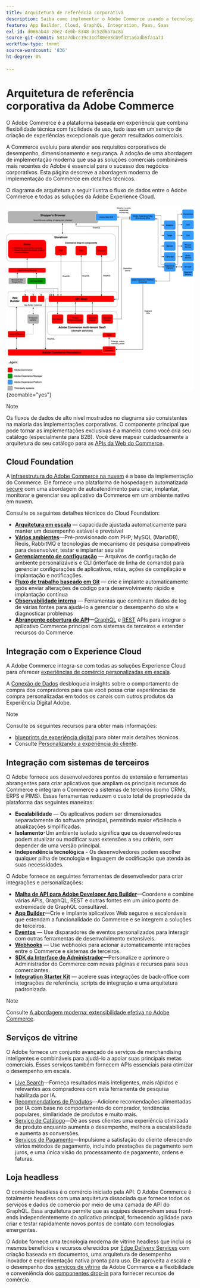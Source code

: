 ```yaml
---
title: Arquitetura de referência corporativa
description: Saiba como implementar o Adobe Commerce usando a tecnologia de comércio combinável mais recente da Adobe.
feature: App Builder, Cloud, GraphQL, Integration, Paas, Saas
exl-id: d066ab43-20e2-4e0b-8348-0c52d6a7ac8a
source-git-commit: 581a7dbcc19c31df80e03cb9f321a6adb5fa1a73
workflow-type: tm+mt
source-wordcount: '836'
ht-degree: 0%

---
```


# Arquitetura de referência corporativa da Adobe Commerce

O Adobe Commerce é a plataforma baseada em experiência que combina flexibilidade técnica com facilidade de uso, tudo isso em um serviço de criação de experiências excepcionais que geram resultados comerciais.

A Commerce evoluiu para atender aos requisitos corporativos de desempenho, dimensionamento e segurança. A adoção de uma abordagem de implementação moderna que usa as soluções comerciais combináveis mais recentes do Adobe é essencial para o sucesso dos negócios corporativos. Esta página descreve a abordagem moderna de implementação do Commerce em detalhes técnicos.

O diagrama de arquitetura a seguir ilustra o fluxo de dados entre o Adobe Commerce e todas as soluções da Adobe Experience Cloud.

![Diagrama de arquitetura mostrando como o Adobe Commerce se conecta a soluções Experience Cloud](../../assets/playbooks/commerce-architecture-v3.svg){zoomable="yes"}

>[!NOTE]
>
>Os fluxos de dados de alto nível mostrados no diagrama são consistentes na maioria das implementações corporativas. O componente principal que pode tornar as implementações exclusivas é a maneira como você cria seu catálogo (especialmente para B2B). Você deve mapear cuidadosamente a arquitetura do seu catálogo para as [APIs da Web do Commerce](https://developer.adobe.com/commerce/webapi/get-started/).

## Cloud Foundation

A [infraestrutura do Adobe Commerce na nuvem](https://experienceleague.adobe.com/en/docs/commerce-cloud-service/user-guide/overview) é a base da implementação do Commerce. Ele fornece uma plataforma de hospedagem automatizada [secure](../../security-and-compliance/shared-responsibility.md) com uma abordagem de autoatendimento para criar, implantar, monitorar e gerenciar seu aplicativo da Commerce em um ambiente nativo em nuvem.

Consulte os seguintes detalhes técnicos do Cloud Foundation:

- [**Arquitetura em escala**](https://experienceleague.adobe.com/en/docs/commerce-cloud-service/user-guide/architecture/scaled-architecture) — capacidade ajustada automaticamente para manter um desempenho estável e previsível
- [**Vários ambientes**](https://experienceleague.adobe.com/en/docs/commerce-cloud-service/user-guide/architecture/pro-architecture)—Pré-provisionado com PHP, MySQL (MariaDB), Redis, RabbitMQ e tecnologias de mecanismo de pesquisa compatíveis para desenvolver, testar e implantar seu site
- [**Gerenciamento de configuração**](https://experienceleague.adobe.com/en/docs/commerce-cloud-service/user-guide/configure/overview) — Arquivos de configuração de ambiente personalizáveis e CLI (interface de linha de comando) para gerenciar configurações de aplicativos, rotas, ações de compilação e implantação e notificações.
- [**Fluxo de trabalho baseado em Git**](https://experienceleague.adobe.com/en/docs/commerce-cloud-service/user-guide/architecture/pro-develop-deploy-workflow) — crie e implante automaticamente após enviar alterações de código para desenvolvimento rápido e implantação contínua
- [**Observabilidade interna**](https://experienceleague.adobe.com/en/docs/commerce-cloud-service/user-guide/monitor/performance) — Ferramentas que combinam dados de log de várias fontes para ajudá-lo a gerenciar o desempenho do site e diagnosticar problemas
- [**Abrangente cobertura de API**](https://developer.adobe.com/commerce/webapi/get-started/)—[GraphQL](https://developer.adobe.com/commerce/webapi/graphql/) e [REST](https://developer.adobe.com/commerce/webapi/rest) APIs para integrar o aplicativo Commerce principal com sistemas de terceiros e estender recursos do Commerce

## Integração com o Experience Cloud

A Adobe Commerce integra-se com todas as soluções Experience Cloud para oferecer [experiências de comércio personalizadas em escala](https://experienceleague.adobe.com/en/docs/commerce-admin/customers/customers-menu/personalize-scale#customers-menu).

A [Conexão de Dados](https://experienceleague.adobe.com/en/docs/commerce-merchant-services/data-connection/overview) desbloqueia insights sobre o comportamento de compra dos compradores para que você possa criar experiências de compra personalizadas em todos os canais com outros produtos da Experiência Digital Adobe.

>[!NOTE]
>
>Consulte os seguintes recursos para obter mais informações:
>
>- [blueprints de experiência digital](https://experienceleague.adobe.com/en/docs/blueprints-learn/architecture/overview) para obter mais detalhes técnicos.
>- Consulte [Personalizando a experiência do cliente](https://experienceleague.adobe.com/en/docs/events/the-skill-exchange-recordings/commerce/aug2024/personalization).


## Integração com sistemas de terceiros

O Adobe fornece aos desenvolvedores pontos de extensão e ferramentas abrangentes para criar aplicativos que ampliam os principais recursos do Commerce e integram o Commerce a sistemas de terceiros (como CRMs, ERPS e PIMS). Essas ferramentas reduzem o custo total de propriedade da plataforma das seguintes maneiras:

- **Escalabilidade** — Os aplicativos podem ser dimensionados separadamente do software principal, permitindo maior eficiência e atualizações simplificadas.
- **Isolamento**-Um ambiente isolado significa que os desenvolvedores podem atualizar ou modificar suas extensões a seu critério, sem depender de uma versão principal.
- **Independência tecnológica** - Os desenvolvedores podem escolher qualquer pilha de tecnologia e linguagem de codificação que atenda às suas necessidades.

O Adobe fornece as seguintes ferramentas de desenvolvedor para criar integrações e personalizações:

- [**Malha de API para Adobe Developer App Builder**](https://developer.adobe.com/graphql-mesh-gateway/)—Coordene e combine várias APIs, GraphQL, REST e outras fontes em um único ponto de extremidade de GraphQL consultável.
- [**App Builder**](https://developer.adobe.com/app-builder/docs/overview/)—Crie e implante aplicativos Web seguros e escalonáveis que estendam a funcionalidade do Commerce e se integrem a soluções de terceiros.
- [**Eventos**](https://developer.adobe.com/commerce/extensibility/events/) — Use disparadores de eventos personalizados para interagir com outras ferramentas de desenvolvimento extensíveis.
- [**Webhooks**](https://developer.adobe.com/commerce/extensibility/webhooks/) — Use webhooks para acionar automaticamente interações entre o Commerce e sistemas de terceiros.
- [**SDK da Interface do Administrador**](https://developer.adobe.com/commerce/extensibility/admin-ui-sdk/)—Personalize e aprimore o Administrador do Commerce com novas páginas e recursos para seus comerciantes.
- [**Integration Starter Kit**](https://developer.adobe.com/commerce/extensibility/starter-kit/) — acelere suas integrações de back-office com integrações de referência, scripts de integração e uma arquitetura padronizada.

>[!NOTE]
>
>Consulte [A abordagem moderna: extensibilidade efetiva no Adobe Commerce](https://experienceleague.adobe.com/en/docs/events/the-skill-exchange-recordings/commerce/aug2024/extensibility).

## Serviços de vitrine

O Adobe fornece um conjunto avançado de serviços de merchandising inteligentes e combináveis para ajudá-lo a apoiar suas principais metas comerciais. Esses serviços também fornecem APIs essenciais para otimizar o desempenho em escala.

- [Live Search](https://experienceleague.adobe.com/en/docs/commerce-merchant-services/live-search/overview)—Forneça resultados mais inteligentes, mais rápidos e relevantes aos compradores com esta ferramenta de pesquisa habilitada por IA.
- [Recommendations de Produtos](https://experienceleague.adobe.com/en/docs/commerce-merchant-services/product-recommendations/overview)—Adicione recomendações alimentadas por IA com base no comportamento do comprador, tendências populares, similaridade de produtos e muito mais.
- [Serviço de Catálogo](https://experienceleague.adobe.com/en/docs/commerce-merchant-services/catalog-service/guide-overview)—Dê aos seus clientes uma experiência otimizada de produto enquanto aumenta o desempenho, melhora a escalabilidade e aumenta as conversões.
- [Serviços de Pagamento](https://experienceleague.adobe.com/en/docs/commerce-merchant-services/payment-services/guide-overview)—Impulsione a satisfação do cliente oferecendo vários métodos de pagamento, incluindo prestações de pagamento sem juros, e uma única visão do processamento de pagamento, ordens e faturas.

## Loja headless

O comércio headless é o comércio iniciado pela API. O Adobe Commerce é totalmente headless com uma arquitetura dissociada que fornece todos os serviços e dados de comércio por meio de uma camada de API do GraphQL. Essa arquitetura permite que as equipes desenvolvam seus front-ends independentemente do aplicativo principal, fornecendo agilidade para criar e testar rapidamente novos pontos de contato com tecnologias emergentes.

O Adobe fornece uma tecnologia moderna de vitrine headless que inclui os mesmos benefícios e recursos oferecidos por [Edge Delivery Services](https://www.aem.live/home) com criação baseada em documentos, uma arquitetura de desempenho inovador e experimentação nativa pronta para uso. Ele aproveita a escala e o desempenho dos [serviços de vitrine](#storefront-services) da Adobe Commerce e a flexibilidade e conveniência dos [componentes drop-in](https://experienceleague.adobe.com/developer/commerce/storefront/) para fornecer recursos de comércio.

